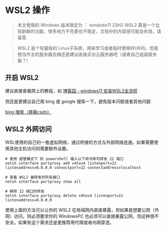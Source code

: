 # WSL2 操作

> 本文使用的 Windows 版本限定为 ： windows11 23H2
> WSL2 算是一个比较新鲜的功能，很多地方不完善也不稳定，文档中的内容很可能会失效，请留意

> WSL2 是个轻量级的 Linux子系统，用来学习或者临时使用时OK的，但是想当作主机服务器去搞还是建议直接买台云服务器吧（或者自己组装服务器？）

## 开启 WSL2 

建议直接查看网上的教程，如 [博客园 - windows11 安装WSL2全流程](https://www.cnblogs.com/ubirdy/articles/18246999)

但还是更建议自己用 bing 或 google 搜索一下，避免版本问题或者其他问题

[bing 搜索（屏蔽csdn）](https://cn.bing.com/search?q=win11%E5%BC%80%E5%90%AF+wsl2+-site:csdn.net)

## WSL2 外网访问

WSL使用的自己的一套虚拟网络，通过桥接的方式与外部网络连通。如果需要使用其他主机访问则需要额外设置。

```shell
# 使用 超管模式下 的 powershell 输入以下命令即可转发 22 端口
netsh interface portproxy add v4tov4 listenport=22 listenaddress=0.0.0.0 connectport=22 connectaddress=localhost

# 查看 WSL2 被转发的所有接口
netsh interface portproxy show all

# 移除 22 端口的转发
netsh interface portproxy delete v4tov4 listenport=22 listenaddress=0.0.0.0
```

使用上面的方法可以让你的 WSL2 在局域网内直接暴露，但如果是想要公网（外网）访问，则必须要求你的 WindowsPC 也必须可以直接暴露公网，但这种很不安全。如果有这个需求还是更推荐用代理或者内网穿透。